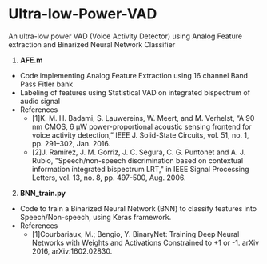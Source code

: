 # Ultra-low-Power-VAD
An ultra-low power VAD (Voice Activity Detector) using Analog Feature extraction and Binarized Neural Network Classifier
1. **AFE.m**
- Code implementing Analog Feature Extraction using 16 channel Band Pass Fitler bank
- Labeling of features using Statistical VAD on integrated bispectrum of audio signal
- References 
  - [1]K. M. H. Badami, S. Lauwereins, W. Meert, and M. Verhelst, “A 90 nm CMOS, 6 μW power-proportional acoustic sensing frontend for voice activity detection,” IEEE J. Solid-State Circuits, vol. 51, no. 1, pp. 291–302, Jan. 2016.
  - [2]J. Ramirez, J. M. Gorriz, J. C. Segura, C. G. Puntonet and A. J. Rubio, "Speech/non-speech discrimination based on contextual information integrated bispectrum LRT," in IEEE Signal Processing Letters, vol. 13, no. 8, pp. 497-500, Aug. 2006.

2. **BNN_train.py**
- Code to train a Binarized Neural Network (BNN) to classify features into Speech/Non-speech, using Keras framework.
- References
  - [1]Courbariaux, M.; Bengio, Y. BinaryNet: Training Deep Neural Networks with Weights and Activations Constrained to +1 or -1. arXiv 2016, arXiv:1602.02830.
